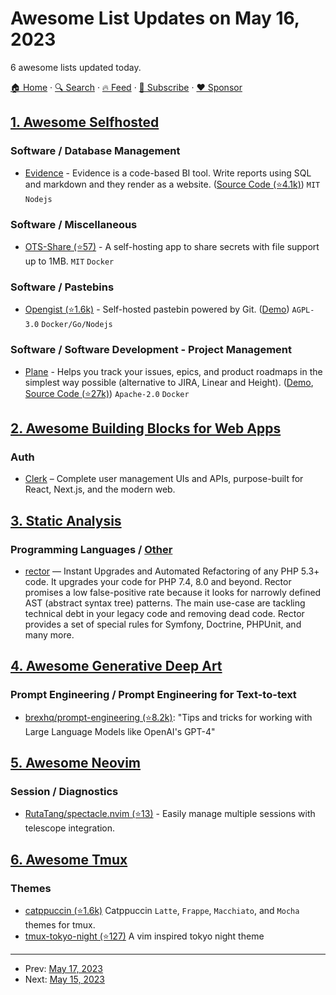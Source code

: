 # Awesome List Updates on May 16, 2023

6 awesome lists updated today.

[🏠 Home](/README.md) · [🔍 Search](https://www.trackawesomelist.com/search/) · [🔥 Feed](https://www.trackawesomelist.com/rss.xml) · [📮 Subscribe](https://trackawesomelist.us17.list-manage.com/subscribe?u=d2f0117aa829c83a63ec63c2f&id=36a103854c) · [❤️  Sponsor](https://github.com/sponsors/theowenyoung)



## [1. Awesome Selfhosted](/content/awesome-selfhosted/awesome-selfhosted/README.md)

### Software / Database Management

*   [Evidence](https://evidence.dev) - Evidence is a code-based BI tool. Write reports using SQL and markdown and they render as a website. ([Source Code (⭐4.1k)](https://github.com/evidence-dev/evidence)) `MIT` `Nodejs`

### Software / Miscellaneous

*   [OTS-Share (⭐57)](https://github.com/rpgeeganage/ots-share-app) - A self-hosting app to share secrets with file support up to 1MB. `MIT` `Docker`

### Software / Pastebins

*   [Opengist (⭐1.6k)](https://github.com/thomiceli/opengist) - Self-hosted pastebin powered by Git. ([Demo](https://demo.opengist.io)) `AGPL-3.0` `Docker/Go/Nodejs`

### Software / Software Development - Project Management

*   [Plane](https://plane.so) - Helps you track your issues, epics, and product roadmaps in the simplest way possible (alternative to JIRA, Linear and Height). ([Demo](https://app.plane.so), [Source Code (⭐27k)](https://github.com/makeplane/plane)) `Apache-2.0` `Docker`

## [2. Awesome Building Blocks for Web Apps](/content/componently-com/awesome-building-blocks-for-web-apps/README.md)

### Auth

*   [Clerk](https://clerk.com) – Complete user management UIs and APIs, purpose-built for React, Next.js, and the modern web.

## [3. Static Analysis](/content/analysis-tools-dev/static-analysis/README.md)

### Programming Languages / [Other](#other-1)

*   [rector](https://getrector.org) — Instant Upgrades and Automated Refactoring of any PHP 5.3+ code. It upgrades your code for PHP 7.4, 8.0 and beyond. Rector promises a low false-positive rate because it looks for narrowly defined AST (abstract syntax tree) patterns.  The main use-case are tackling technical debt in your legacy code and removing dead code. Rector provides a set of special rules for Symfony, Doctrine, PHPUnit, and many more.

## [4. Awesome Generative Deep Art](/content/filipecalegario/awesome-generative-deep-art/README.md)

### Prompt Engineering / Prompt Engineering for Text-to-text

*   [brexhq/prompt-engineering (⭐8.2k)](https://github.com/brexhq/prompt-engineering): "Tips and tricks for working with Large Language Models like OpenAI's GPT-4"

## [5. Awesome Neovim](/content/rockerBOO/awesome-neovim/README.md)

### Session / Diagnostics

*   [RutaTang/spectacle.nvim (⭐13)](https://github.com/RutaTang/spectacle.nvim) - Easily manage multiple sessions with telescope integration.

## [6. Awesome Tmux](/content/rothgar/awesome-tmux/README.md)

### Themes

*   [catppuccin (⭐1.6k)](https://github.com/catppuccin/tmux) Catppuccin `Latte`, `Frappe`, `Macchiato`, and `Mocha` themes for tmux.
*   [tmux-tokyo-night (⭐127)](https://github.com/fabioluciano/tmux-tokyo-night) A vim inspired tokyo night theme

---

- Prev: [May 17, 2023](/content/2023/05/17/README.md)
- Next: [May 15, 2023](/content/2023/05/15/README.md)